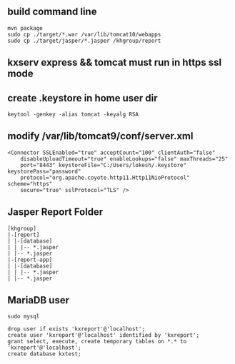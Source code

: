 ## build command line
```:sh
mvn package
sudo cp ./target/*.war /var/lib/tomcat10/webapps
sudo cp ./target/jasper/*.jasper /khgroup/report
```

## kxserv express && tomcat must run in https ssl mode
## create .keystore in home user dir
```:sh
keytool -genkey -alias tomcat -keyalg RSA
```

## modify /var/lib/tomcat9/conf/server.xml
```:xml
<Connector SSLEnabled="true" acceptCount="100" clientAuth="false"
    disableUploadTimeout="true" enableLookups="false" maxThreads="25"
    port="8443" keystoreFile="C:/Users/lokesh/.keystore" keystorePass="password"
    protocol="org.apache.coyote.http11.Http11NioProtocol" scheme="https"
    secure="true" sslProtocol="TLS" />
```

## Jasper Report Folder
```
[khgroup]
|-[report]
| |-[database]
| | |-- *.jasper
| |-- *.jasper
|-[report-app]
| |-[database]
| | |-- *.jasper
| |-- *.jasper

```

## MariaDB user
```:sh
sudo mysql
```
```:sql
drop user if exists 'kxreport'@'localhost';
create user 'kxreport'@'localhost' identified by 'kxreport';
grant select, execute, create temporary tables on *.* to 'kxreport'@'localhost';
create database kxtest;
```
